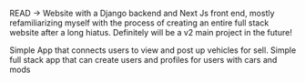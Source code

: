 READ ->
Website with a Django backend and Next Js front end, mostly refamiliarizing myself with the process of creating an entire full stack website after a long hiatus. Definitely will be a v2 main project in the future!

Simple App that connects users to view and post up vehicles for sell.
Simple full stack app that can create users and profiles for users with cars and mods

